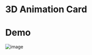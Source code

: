 <h1>3D Animation Card</h1>
<h1>Demo</h1>

![image](https://github.com/Rajshree-Nagane/3D_AnimationCard/assets/151632485/70d3095e-656f-4ed5-947b-809f49b5689a)


